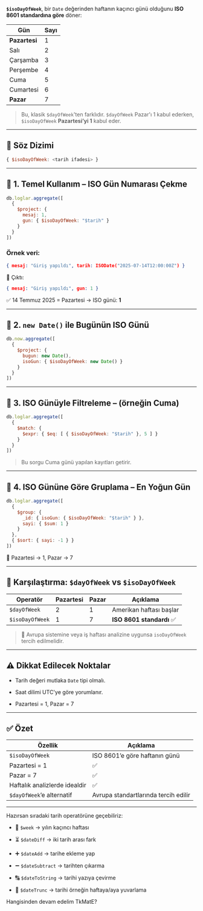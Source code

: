 
**`$isoDayOfWeek`**, bir `Date` değerinden haftanın kaçıncı günü olduğunu **ISO 8601 standardına göre** döner:

|Gün|Sayı|
|---|---|
|**Pazartesi**|1|
|Salı|2|
|Çarşamba|3|
|Perşembe|4|
|Cuma|5|
|Cumartesi|6|
|**Pazar**|7|

> Bu, klasik `$dayOfWeek`'ten farklıdır. `$dayOfWeek` Pazar'ı 1 kabul ederken, `$isoDayOfWeek` **Pazartesi’yi 1** kabul eder.

---

## 📌 Söz Dizimi

```js
{ $isoDayOfWeek: <tarih ifadesi> }
```

---

## 🧪 1. Temel Kullanım – ISO Gün Numarası Çekme

```js
db.loglar.aggregate([
  {
    $project: {
      mesaj: 1,
      gun: { $isoDayOfWeek: "$tarih" }
    }
  }
])
```

### Örnek veri:

```json
{ mesaj: "Giriş yapıldı", tarih: ISODate("2025-07-14T12:00:00Z") }
```

📌 Çıktı:

```json
{ mesaj: "Giriş yapıldı", gun: 1 }
```

✅ 14 Temmuz 2025 = Pazartesi → ISO günü: **1**

---

## 🧪 2. `new Date()` ile Bugünün ISO Günü

```js
db.now.aggregate([
  {
    $project: {
      bugun: new Date(),
      isoGun: { $isoDayOfWeek: new Date() }
    }
  }
])
```

---

## 🧪 3. ISO Günüyle Filtreleme – (örneğin Cuma)

```js
db.loglar.aggregate([
  {
    $match: {
      $expr: { $eq: [ { $isoDayOfWeek: "$tarih" }, 5 ] }
    }
  }
])
```

> Bu sorgu Cuma günü yapılan kayıtları getirir.

---

## 🧾 4. ISO Gününe Göre Gruplama – En Yoğun Gün

```js
db.loglar.aggregate([
  {
    $group: {
      _id: { isoGun: { $isoDayOfWeek: "$tarih" } },
      sayi: { $sum: 1 }
    }
  },
  { $sort: { sayi: -1 } }
])
```

📌 Pazartesi → 1, Pazar → 7

---

## 🔁 Karşılaştırma: `$dayOfWeek` vs `$isoDayOfWeek`

|Operatör|Pazartesi|Pazar|Açıklama|
|---|---|---|---|
|`$dayOfWeek`|2|1|Amerikan haftası başlar|
|`$isoDayOfWeek`|1|7|**ISO 8601 standardı** ✅|

> 📌 Avrupa sistemine veya iş haftası analizine uygunsa `isoDayOfWeek` tercih edilmelidir.

---

## ⚠️ Dikkat Edilecek Noktalar

- Tarih değeri mutlaka `Date` tipi olmalı.
    
- Saat dilimi UTC'ye göre yorumlanır.
    
- Pazartesi = 1, Pazar = 7
    

---

## ✅ Özet

|Özellik|Açıklama|
|---|---|
|`$isoDayOfWeek`|ISO 8601’e göre haftanın günü|
|Pazartesi = 1|✅|
|Pazar = 7|✅|
|Haftalık analizlerde idealdir|✅|
|`$dayOfWeek`’e alternatif|Avrupa standartlarında tercih edilir|

---

Hazırsan sıradaki tarih operatörüne geçebiliriz:

- 🔢 `$week` → yılın kaçıncı haftası
    
- ⏳ `$dateDiff` → iki tarih arası fark
    
- ➕ `$dateAdd` → tarihe ekleme yap
    
- ➖ `$dateSubtract` → tarihten çıkarma
    
- 🔠 `$dateToString` → tarihi yazıya çevirme
    
- 📆 `$dateTrunc` → tarihi örneğin haftaya/aya yuvarlama
    

Hangisinden devam edelim TkMatE?